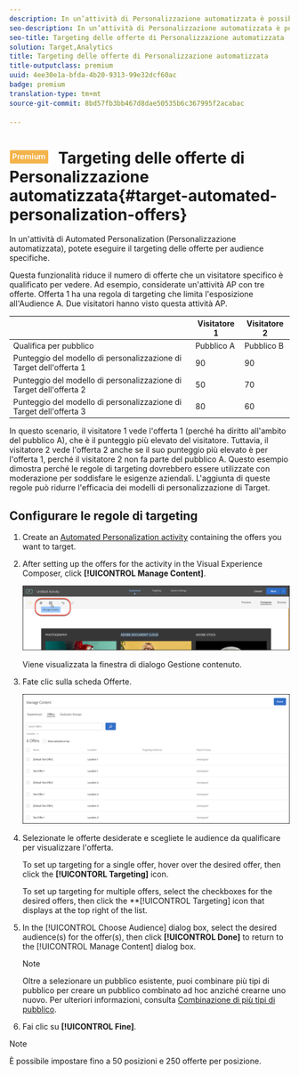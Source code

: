 ```yaml
---
description: In un’attività di Personalizzazione automatizzata è possibile indirizzare le offerte a tipi di pubblico specifici.
seo-description: In un’attività di Personalizzazione automatizzata è possibile indirizzare le offerte a tipi di pubblico specifici.
seo-title: Targeting delle offerte di Personalizzazione automatizzata
solution: Target,Analytics
title: Targeting delle offerte di Personalizzazione automatizzata
title-outputclass: premium
uuid: 4ee30e1a-bfda-4b20-9313-99e32dcf60ac
badge: premium
translation-type: tm+mt
source-git-commit: 8bd57fb3bb467d8dae50535b6c367995f2acabac

---
```



# ![PREMIUM](/help/assets/premium.png) Targeting delle offerte di Personalizzazione automatizzata{#target-automated-personalization-offers}

In un'attività di Automated Personalization (Personalizzazione automatizzata), potete eseguire il targeting delle offerte per audience specifiche.

Questa funzionalità riduce il numero di offerte che un visitatore specifico è qualificato per vedere. Ad esempio, considerate un'attività AP con tre offerte. Offerta 1 ha una regola di targeting che limita l'esposizione all'Audience A. Due visitatori hanno visto questa attività AP.

|  | Visitatore 1 | Visitatore 2 |
|--- |--- |--- |
| Qualifica per pubblico | Pubblico A | Pubblico B |
| Punteggio del modello di personalizzazione di Target dell'offerta 1 | 90 | 90 |
| Punteggio del modello di personalizzazione di Target dell'offerta 2 | 50 | 70 |
| Punteggio del modello di personalizzazione di Target dell'offerta 3 | 80 | 60 |

In questo scenario, il visitatore 1 vede l'offerta 1 (perché ha diritto all'ambito del pubblico A), che è il punteggio più elevato del visitatore. Tuttavia, il visitatore 2 vede l'offerta 2 anche se il suo punteggio più elevato è per l'offerta 1, perché il visitatore 2 non fa parte del pubblico A. Questo esempio dimostra perché le regole di targeting dovrebbero essere utilizzate con moderazione per soddisfare le esigenze aziendali. L'aggiunta di queste regole può ridurre l'efficacia dei modelli di personalizzazione di Target.

## Configurare le regole di targeting

1. Create an [Automated Personalization activity](/help/c-activities/t-automated-personalization/create-ap-activity.md) containing the offers you want to target.
1. After setting up the offers for the activity in the Visual Experience Composer, click **[!UICONTROL Manage Content]**.

   ![Gestire il contenuto](/help/c-activities/t-automated-personalization/assets/manage-content.png)

   Viene visualizzata la finestra di dialogo Gestione contenuto.

1. Fate clic sulla scheda Offerte.

   ![Offerte, pagina](/help/c-activities/t-automated-personalization/assets/manage-content-offers.png)

1. Selezionate le offerte desiderate e scegliete le audience da qualificare per visualizzare l'offerta.

   To set up targeting for a single offer, hover over the desired offer, then click the **[!UICONTORL Targeting]** icon.

   To set up targeting for multiple offers, select the checkboxes for the desired offers, then click the **[!UICONTROL Targeting] icon that displays at the top right of the list.

1. In the [!UICONTROL Choose Audience] dialog box, select the desired audience(s) for the offer(s), then click **[!UICONTROL Done]** to return to the [!UICONTROL Manage Content] dialog box.

   >[!NOTE]
   >
   >Oltre a selezionare un pubblico esistente, puoi combinare più tipi di pubblico per creare un pubblico combinato ad hoc anziché crearne uno nuovo. Per ulteriori informazioni, consulta [Combinazione di più tipi di pubblico](../../c-target/combining-multiple-audiences.md#concept_A7386F1EA4394BD2AB72399C225981E5).

1. Fai clic su **[!UICONTROL Fine]**.

>[!NOTE]
>
>È possibile impostare fino a 50 posizioni e 250 offerte per posizione.
